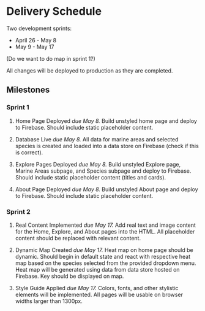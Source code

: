 # Delivery Schedule

Two development sprints:
- April 26 - May 8
- May 9 - May 17

(Do we want to do map in sprint 1?)

All changes will be deployed to production as they are completed.

## Milestones

### Sprint 1

1. Home Page Deployed _due May 8._ Build unstyled home page and deploy to Firebase. Should include static placeholder content.

2. Database Live _due May 8._ All data for marine areas and selected species is created and loaded into a data store on Firebase (check if this is correct).
  
3. Explore Pages Deployed _due May 8._ Build unstyled Explore page, Marine Areas subpage, and Species subpage and deploy to Firebase. Should include static placeholder content (titles and cards).

4. About Page Deployed _due May 8._ Build unstyled About page and deploy to Firebase. Should include static placeholder content.

### Sprint 2

1. Real Content Implemented _due May 17._ Add real text and image content for the Home, Explore, and About pages into the HTML. All placeholder content should be replaced with relevant content.
 
2. Dynamic Map Created _due May 17._ Heat map on home page should be dynamic. Should begin in default state and react with respective heat map based on the species selected from the provided dropdown menu. Heat map will be generated using data from data store hosted on Firebase. Key should be displayed on map.

3. Style Guide Applied _due May 17._ Colors, fonts, and other stylistic elements will be implemented. All pages will be usable on browser widths larger than 1300px.

